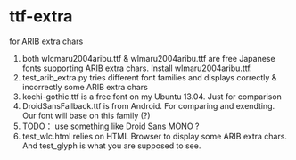 ttf-extra
=========

for ARIB extra chars

1. both wlcmaru2004aribu.ttf & wlmaru2004aribu.ttf are free Japanese fonts supporting ARIB extra chars. Install wlmaru2004aribu.ttf.
2. test_arib_extra.py tries different font families and displays correctly & incorrectly some ARIB extra chars
3. kochi-gothic.ttf is a free font on my Ubuntu 13.04. Just for comparison
4. DroidSansFallback.ttf is from Android. For comparing and exendting. Our font will base on this family (?)
5. TODO： use something like Droid Sans MONO ?
6. test_wlc.html relies on HTML Browser to display some ARIB extra chars. And test_glyph is what you are supposed to see.
